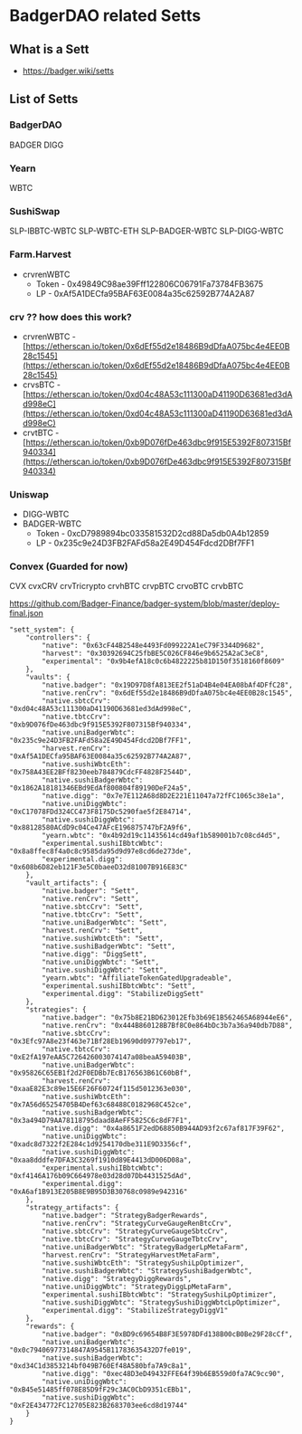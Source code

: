 # BadgerDAO related Setts
## What is a Sett
- https://badger.wiki/setts

## List of Setts
### BadgerDAO
BADGER
DIGG

### Yearn
WBTC

### SushiSwap
SLP-IBBTC-WBTC
SLP-WBTC-ETH
SLP-BADGER-WBTC
SLP-DIGG-WBTC

### Farm.Harvest
- crvrenWBTC
    - Token - 0x49849C98ae39Fff122806C06791Fa73784FB3675
    - LP - 0xAf5A1DECfa95BAF63E0084a35c62592B774A2A87

### crv ?? how does this work?
- crvrenWBTC - [https://etherscan.io/token/0x6dEf55d2e18486B9dDfaA075bc4e4EE0B28c1545](https://etherscan.io/token/0x6dEf55d2e18486B9dDfaA075bc4e4EE0B28c1545)
- crvsBTC - [https://etherscan.io/token/0xd04c48A53c111300aD41190D63681ed3dAd998eC](https://etherscan.io/token/0xd04c48A53c111300aD41190D63681ed3dAd998eC)
- crvtBTC - [https://etherscan.io/token/0xb9D076fDe463dbc9f915E5392F807315Bf940334](https://etherscan.io/token/0xb9D076fDe463dbc9f915E5392F807315Bf940334)

### Uniswap
- DIGG-WBTC
- BADGER-WBTC
    - Token - 0xcD7989894bc033581532D2cd88Da5db0A4b12859
    - LP - 0x235c9e24D3FB2FAFd58a2E49D454Fdcd2DBf7FF1

### Convex (Guarded for now)
CVX
cvxCRV
crvTricrypto
crvhBTC
crvpBTC
crvoBTC
crvbBTC

https://github.com/Badger-Finance/badger-system/blob/master/deploy-final.json
```
"sett_system": {
    "controllers": {
        "native": "0x63cF44B2548e4493Fd099222A1eC79F3344D9682",
        "harvest": "0x30392694C25fbBE5C026CF846e9b6525A2aC3eC8",
        "experimental": "0x9b4efA18c0c6b4822225b81D150f3518160f8609"
    },
    "vaults": {
        "native.badger": "0x19D97D8fA813EE2f51aD4B4e04EA08bAf4DFfC28",
        "native.renCrv": "0x6dEf55d2e18486B9dDfaA075bc4e4EE0B28c1545",
        "native.sbtcCrv": "0xd04c48A53c111300aD41190D63681ed3dAd998eC",
        "native.tbtcCrv": "0xb9D076fDe463dbc9f915E5392F807315Bf940334",
        "native.uniBadgerWbtc": "0x235c9e24D3FB2FAFd58a2E49D454Fdcd2DBf7FF1",
        "harvest.renCrv": "0xAf5A1DECfa95BAF63E0084a35c62592B774A2A87",
        "native.sushiWbtcEth": "0x758A43EE2BFf8230eeb784879CdcFF4828F2544D",
        "native.sushiBadgerWbtc": "0x1862A18181346EBd9EdAf800804f89190DeF24a5",
        "native.digg": "0x7e7E112A68d8D2E221E11047a72fFC1065c38e1a",
        "native.uniDiggWbtc": "0xC17078FDd324CC473F8175Dc5290fae5f2E84714",
        "native.sushiDiggWbtc": "0x88128580ACdD9c04Ce47AFcE196875747bF2A9f6",
        "yearn.wbtc": "0x4b92d19c11435614cd49af1b589001b7c08cd4d5",
        "experimental.sushiIBbtcWbtc": "0x8a8ffec8f4a0c8c9585da95d9d97e8cd6de273de",
        "experimental.digg": "0x608b6D82eb121F3e5C0baeeD32d81007B916E83C"
    },
    "vault_artifacts": {
        "native.badger": "Sett",
        "native.renCrv": "Sett",
        "native.sbtcCrv": "Sett",
        "native.tbtcCrv": "Sett",
        "native.uniBadgerWbtc": "Sett",
        "harvest.renCrv": "Sett",
        "native.sushiWbtcEth": "Sett",
        "native.sushiBadgerWbtc": "Sett",
        "native.digg": "DiggSett",
        "native.uniDiggWbtc": "Sett",
        "native.sushiDiggWbtc": "Sett",
        "yearn.wbtc": "AffiliateTokenGatedUpgradeable",
        "experimental.sushiIBbtcWbtc": "Sett",
        "experimental.digg": "StabilizeDiggSett"
    },
    "strategies": {
        "native.badger": "0x75b8E21BD623012Efb3b69E1B562465A68944eE6",
        "native.renCrv": "0x444B860128B7Bf8C0e864bDc3b7a36a940db7D88",
        "native.sbtcCrv": "0x3Efc97A8e23f463e71Bf28Eb19690d097797eb17",
        "native.tbtcCrv": "0xE2fA197eAA5C726426003074147a08beaA59403B",
        "native.uniBadgerWbtc": "0x95826C65EB1f2d2F0EDBb7EcB176563B61C60bBf",
        "harvest.renCrv": "0xaaE82E3c89e15E6F26F60724f115d5012363e030",
        "native.sushiWbtcEth": "0x7A56d65254705B4Def63c68488C0182968C452ce",
        "native.sushiBadgerWbtc": "0x3a494D79AA78118795daad8AeFF5825C6c8dF7F1",
        "native.digg": "0x4a8651F2edD68850B944AD93f2c67af817F39F62",
        "native.uniDiggWbtc": "0xadc8d7322f2E284c1d9254170dbe311E9D3356cf",
        "native.sushiDiggWbtc": "0xaa8dddfe7DFA3C3269f1910d89E4413dD006D08a",
        "experimental.sushiIBbtcWbtc": "0xf4146A176b09C664978e03d28d07Db4431525dAd",
        "experimental.digg": "0xA6af1B913E205B8E9B95D3B30768c0989e942316"
    },
    "strategy_artifacts": {
        "native.badger": "StrategyBadgerRewards",
        "native.renCrv": "StrategyCurveGaugeRenBtcCrv",
        "native.sbtcCrv": "StrategyCurveGaugeSbtcCrv",
        "native.tbtcCrv": "StrategyCurveGaugeTbtcCrv",
        "native.uniBadgerWbtc": "StrategyBadgerLpMetaFarm",
        "harvest.renCrv": "StrategyHarvestMetaFarm",
        "native.sushiWbtcEth": "StrategySushiLpOptimizer",
        "native.sushiBadgerWbtc": "StrategySushiBadgerWbtc",
        "native.digg": "StrategyDiggRewards",
        "native.uniDiggWbtc": "StrategyDiggLpMetaFarm",
        "experimental.sushiIBbtcWbtc": "StrategySushiLpOptimizer",
        "native.sushiDiggWbtc": "StrategySushiDiggWbtcLpOptimizer",
        "experimental.digg": "StabilizeStrategyDiggV1"
    },
    "rewards": {
        "native.badger": "0xBD9c69654B8F3E5978DFd138B00cB0Be29F28cCf",
        "native.uniBadgerWbtc": "0x0c79406977314847A9545B11783635432D7fe019",
        "native.sushiBadgerWbtc": "0xd34C1d3853214bf049B760Ef48A580bfa7A9c8a1",
        "native.digg": "0xec48D3eD49432FFE64f39b6EB559d0fa7AC9cc90",
        "native.uniDiggWbtc": "0xB45e51485ff078E85D9fF29c3AC0CbD9351cEBb1",
        "native.sushiDiggWbtc": "0xF2E434772FC12705E823B2683703ee6cd8d19744"
    }
}




```